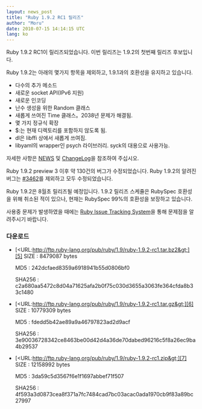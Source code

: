 ```yaml
---
layout: news_post
title: "Ruby 1.9.2 RC1 릴리즈"
author: "Moru"
date: 2010-07-15 14:14:15 UTC
lang: ko
---
```


Ruby 1.9.2 RC1이 릴리즈되었습니다. 이번 릴리즈는 1.9.2의 첫번째 릴리즈 후보입니다.

Ruby 1.9.2는 아래의 몇가지 항목을 제외하고, 1.9.1과의 호환성을 유지하고 있습니다.

* 다수의 추가 메소드
* 새로운 socket API(IPv6 지원)
* 새로운 인코딩
* 난수 생성을 위한 Random 클래스
* 새롭게 쓰여진 Time 클래스。2038년 문제가 해결됨.
* 몇 가지 정규식 확장
* $:는 현재 디렉토리를 포함하지 않도록 됨.
* dl은 libffi 상에서 새롭게 쓰여짐.
* libyaml의 wrapper인 psych 라이브러리. syck의 대용으로 사용가능.

자세한 사항은 [NEWS][1] 및 [ChangeLog][2]을 참조하여 주십시오.

Ruby 1.9.2 preview 3 이후 약 130건의 버그가 수정되었습니다. Ruby 1.9.2의 알려진 버그는
[#3462][3]를 제외하고 모두 수정되었습니다.

Ruby 1.9.2은 8월초 릴리즈될 예정입니다. 1.9.2 릴리즈 스케쥴은 RubySpec 호환성을 위해 취소된 적이 있으나,
현재는 RubySpec 99%의 호환성을 보장하고 있습니다.

사용중 문제가 발생하였을 때에는 [Ruby Issue Tracking System][4]을 통해 문제점을 알려주시기 바랍니다.

### 다운로드

* [&lt;URL:http://ftp.ruby-lang.org/pub/ruby/1.9/ruby-1.9.2-rc1.tar.bz2&gt;][5]
  SIZE
  : 8479087 bytes

  MD5
  : 242dcfaed8359a6918941b55d0806bf0

  SHA256
  : c2a680aa5472c8d04a71625afa2b0f75c030d3655a3063fe364cfda8b33c1480

* [&lt;URL:http://ftp.ruby-lang.org/pub/ruby/1.9/ruby-1.9.2-rc1.tar.gz&gt;][6]
  SIZE
  : 10779309 bytes

  MD5
  : fdedd5b42ae89a9a46797823ad2d9acf

  SHA256
  : 3e90036728342ce8463be00d42d4a36de70dabed96216c5f8a26ec9ba4b29537

* [&lt;URL:http://ftp.ruby-lang.org/pub/ruby/1.9/ruby-1.9.2-rc1.zip&gt;][7]
  SIZE
  : 12158992 bytes

  MD5
  : 3da59c5d3567f6e1f1697abbef71f507

  SHA256
  : 4f593a3d0873cea8f371a7fc7484cad7bc03acac0ada1970cb9f83a89bc27997



[1]: http://svn.ruby-lang.org/repos/ruby/tags/v1_9_2_rc1/NEWS
[2]: http://svn.ruby-lang.org/repos/ruby/tags/v1_9_2_rc1/ChangeLog
[3]: http://redmine.ruby-lang.org/issues/show/3462
[4]: http://redmine.ruby-lang.org/projects/show/ruby-19/
[5]: http://ftp.ruby-lang.org/pub/ruby/1.9/ruby-1.9.2-rc1.tar.bz2
[6]: http://ftp.ruby-lang.org/pub/ruby/1.9/ruby-1.9.2-rc1.tar.gz
[7]: http://ftp.ruby-lang.org/pub/ruby/1.9/ruby-1.9.2-rc1.zip
